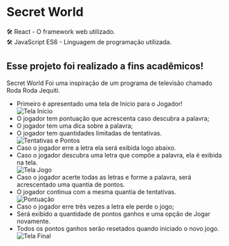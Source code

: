 # Secret World

🛠️ React - O framework web utilizado.\
🛠️ JavaScript ES6 - Linguagem de programação utilizada.

## Esse projeto foi realizado a fins acadêmicos!

Secret World Foi uma inspiração de um programa de televisão chamado Roda Roda Jequiti.

- Primeiro é apresentado uma tela de Início para o Jogador! <br>
  ![Tela Inicio](https://github.com/GuilhermeBotingnon/Curriculo/blob/main/Prot%C3%B3tipo/SecretWorld/secretworld/secretworldImages/StartScreen.png?raw=true)
- O jogador tem pontuação que acrescenta caso descubra a palavra;
- O jogador tem uma dica sobre a palavra;
- O jogador tem quantidades limitadas de tentativas. <br>
  ![Tentativas e Pontos](https://github.com/GuilhermeBotingnon/Curriculo/blob/main/Prot%C3%B3tipo/SecretWorld/secretworld/secretworldImages/Health.png?raw=true)
- Caso o jogador erre a letra ela será exibida logo abaixo.
- Caso o jogador descubra uma letra que compõe a palavra, ela é exibida na tela. <br>
  ![Tela Jogo](https://github.com/GuilhermeBotingnon/Curriculo/blob/main/Prot%C3%B3tipo/SecretWorld/secretworld/secretworldImages/GameScreen.png?raw=true)
- Caso o jogador acerte todas as letras e forme a palavra, será acrescentado uma quantia de pontos.
- O jogador continua com a mesma quantia de tentativas. <br>
  ![Pontuação](https://github.com/GuilhermeBotingnon/Curriculo/blob/main/Prot%C3%B3tipo/SecretWorld/secretworld/secretworldImages/Points.png?raw=true)
- Caso o jogador erre três vezes a letra ele perde o jogo;
- Será exibido a quantidade de pontos ganhos e uma opção de Jogar novamente.
- Todos os pontos ganhos serão resetados quando iniciado o novo jogo. <br>
  ![Tela Final](https://github.com/GuilhermeBotingnon/Curriculo/blob/main/Prot%C3%B3tipo/SecretWorld/secretworld/secretworldImages/EndingScreen.png?raw=true)
